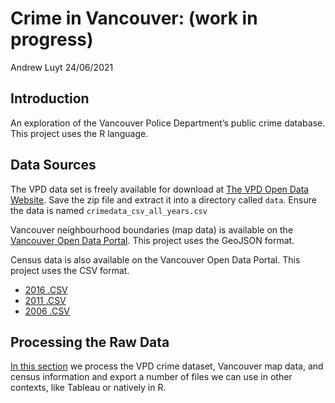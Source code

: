 Crime in Vancouver: (work in progress)
================
Andrew Luyt
24/06/2021

## Introduction

An exploration of the Vancouver Police Department’s public crime
database. This project uses the R language.

## Data Sources

The VPD data set is freely available for download at [The VPD Open Data
Website](https://geodash.vpd.ca/opendata/). Save the zip file and
extract it into a directory called `data`. Ensure the data is named
`crimedata_csv_all_years.csv`

Vancouver neighbourhood boundaries (map data) is available on the
[Vancouver Open Data
Portal](https://opendata.vancouver.ca/explore/dataset/local-area-boundary/export/).
This project uses the GeoJSON format.

Census data is also available on the Vancouver Open Data Portal. This
project uses the CSV format.

-   [2016
    .CSV](https://opendata.vancouver.ca/explore/dataset/census-local-area-profiles-2016/information/)
-   [2011
    .CSV](https://opendata.vancouver.ca/explore/dataset/census-local-area-profiles-2011/information/)
-   [2006
    .CSV](https://opendata.vancouver.ca/explore/dataset/census-local-area-profiles-2006/information/)

## Processing the Raw Data

[In this section](./preprocess_data.md) we process the VPD crime
dataset, Vancouver map data, and census information and export a number
of files we can use in other contexts, like Tableau or natively in R.
